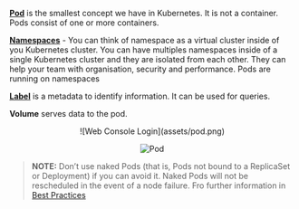 [**Pod**](https://kubernetes.io/docs/concepts/workloads/pods/pod/) is the smallest concept we have in Kubernetes. It is not a container. Pods consist of one or more containers.

[**Namespaces**](https://kubernetes.io/docs/concepts/overview/working-with-objects/namespaces/) - You can think of namespace as a virtual cluster inside of you Kubernetes cluster. You can have multiples namespaces inside of a single Kubernetes cluster and they are isolated from each other. They can help your team with organisation, security and performance. Pods are running on namespaces

[**Label**](https://kubernetes.io/docs/concepts/overview/working-with-objects/labels/) is a metadata to identify information. It can be used for queries.

**Volume** serves data to the pod.

<p align="center">
![Web Console Login](assets/pod.png)
</p>


<p style="text-align:center;"><img src="/andresguisado/courses/kubernetes-basic-concepts/pods/assets/pod.png" alt="Pod"></p>


> **NOTE:** Don’t use naked Pods (that is, Pods not bound to a ReplicaSet or Deployment) if you can avoid it. Naked Pods will not be rescheduled in the event of a node failure. Fro further information in [Best Practices](https://kubernetes.io/docs/concepts/configuration/overview/)



